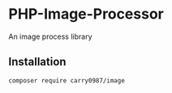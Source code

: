# PHP-Image-Processor
An image process library

## Installation
```bash
composer require carry0987/image
```
